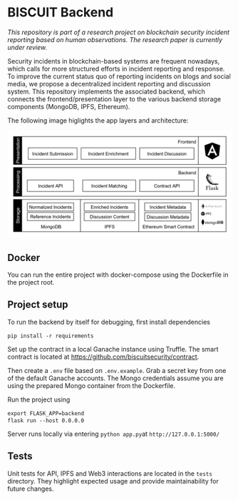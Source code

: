 # BISCUIT Backend

*This repository is part of a research project on blockchain security incident reporting based on human observations. The research paper is currently under review.*

Security incidents in blockchain-based systems are frequent nowadays, which calls for more structured efforts in incident reporting and response. To improve the current status quo of reporting incidents on blogs and social media, we propose a decentralized incident reporting and discussion system.
This repository implements the associated backend, which connects the frontend/presentation layer to the various backend storage components (MongoDB, IPFS, Ethereum).

The following image higlights the app layers and architecture:

![Architecture of the **BISCUIT** prototype](./images/app_architecture.png "App architecture of BISCUIT")

## Docker
You can run the entire project with docker-compose using the Dockerfile in the project root.

## Project setup

To run the backend by itself for debugging, first install dependencies
```
pip install -r requirements
```

Set up the contract in a local Ganache instance using Truffle.
The smart contract is located at https://github.com/biscuitsecurity/contract.

Then create a `.env` file based on `.env.example`. Grab a secret key from one of the default Ganache accounts.
The Mongo credentials assume you are using the prepared Mongo container from the Dockerfile.

Run the project using

```
export FLASK_APP=backend
flask run --host 0.0.0.0
```
Server runs locally via entering ```python app.py```at ```http://127.0.0.1:5000/```

## Tests

Unit tests for API, IPFS and Web3 interactions are located in the `tests` directory. They highlight expected usage and
provide maintainability for future changes.
